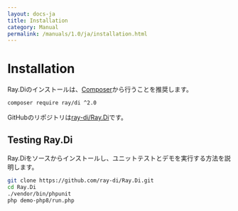 ```yaml
---
layout: docs-ja
title: Installation
category: Manual
permalink: /manuals/1.0/ja/installation.html
---
```

# Installation

Ray.Diのインストールは、[Composer](https://github.com/composer/composer)から行うことを推奨します。

```bash
composer require ray/di ^2.0
```

GitHubのリポジトリは[ray-di/Ray.Di](https://github.com/ray-di/Ray.Di)です。

## Testing Ray.Di

Ray.Diをソースからインストールし、ユニットテストとデモを実行する方法を説明します。

```bash
git clone https://github.com/ray-di/Ray.Di.git
cd Ray.Di
./vendor/bin/phpunit
php demo-php8/run.php
```
